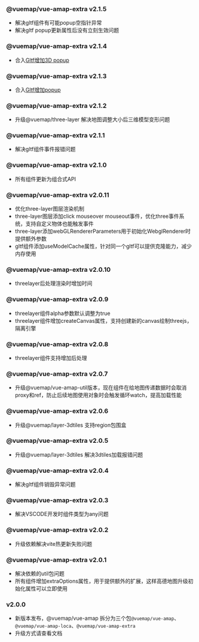 ### @vuemap/vue-amap-extra v2.1.5
* 解决gltf组件有可能popup空指针异常
* 解决gltf popup更新属性后没有立刻生效问题

### @vuemap/vue-amap-extra v2.1.4
* 合入[Gltf增加3D popup](https://gitee.com/guyangyang/vue-amap/pulls/6)

### @vuemap/vue-amap-extra v2.1.3
* 合入[Gltf增加popup](https://gitee.com/guyangyang/vue-amap/pulls/5)

### @vuemap/vue-amap-extra v2.1.2
* 升级@vuemap/three-layer 解决地图调整大小后三维模型变形问题

### @vuemap/vue-amap-extra v2.1.1
* 解决gltf组件事件报错问题

### @vuemap/vue-amap-extra v2.1.0
* 所有组件更新为组合式API

### @vuemap/vue-amap-extra v2.0.11
* 优化three-layer图层渲染机制
* three-layer图层添加click  mouseover  mouseout事件，优化three事件系统，支持自定义物体也能触发事件
* three-layer添加webGLRendererParameters用于初始化WebglRenderer时提供额外参数
* gltf组件添加useModelCache属性，针对同一个gltf可以提供克隆能力，减少内存使用

### @vuemap/vue-amap-extra v2.0.10
* threelayer后处理渲染时增加时间

### @vuemap/vue-amap-extra v2.0.9
* threelayer组件alpha参数默认调整为true
* threelayer组件增加createCanvas属性，支持创建新的canvas绘制threejs，隔离引擎

### @vuemap/vue-amap-extra v2.0.8
* threelayer组件支持增加后处理

### @vuemap/vue-amap-extra v2.0.7
* 升级@vuemap/vue-amap-util版本，现在组件在给地图传递数据时会取消proxy和ref，防止后续地图使用对象时会触发循环watch，提高加载性能

### @vuemap/vue-amap-extra v2.0.6
* 升级@vuemap/layer-3dtiles 支持region包围盒

### @vuemap/vue-amap-extra v2.0.5
* 升级@vuemap/layer-3dtiles 解决3dtiles加载报错问题

### @vuemap/vue-amap-extra v2.0.4
* 解决gltf组件销毁异常问题

### @vuemap/vue-amap-extra v2.0.3
* 解决VSCODE开发时组件类型为any问题

### @vuemap/vue-amap-extra v2.0.2
* 升级依赖解决vite热更新失败问题

### @vuemap/vue-amap-extra v2.0.1
* 解决依赖的util包问题
* 所有组件增加extraOptions属性，用于提供额外的扩展，这样高德地图升级初始化属性可以立即使用

### v2.0.0
* 新版本发布，@vuemap/vue-amap 拆分为三个包```@vuemap/vue-amap```、```@vuemap/vue-amap-loca```、```@vuemap/vue-amap-extra```
* 升级方式请查看文档
